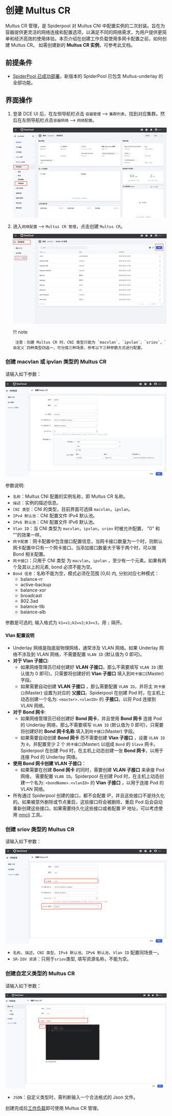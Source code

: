 # 创建 Multus CR

 Multus CR 管理，是 Spiderpool 对 Multus CNI 中配置实例的二次封装。旨在为容器提供更灵活的网络连接和配置选项，以满足不同的网络需求，为用户提供更简单和经济高效的使用体验。本页介绍在创建工作负载使用多网卡配置之前，如何创建 Multus CR。
如需创建新的 **Multus CR 实例**，可参考此文档。

## 前提条件

- [SpiderPool 已成功部署](https://docs.daocloud.io/network/modules/spiderpool/install.html)，新版本的 SpiderPool 已包含 Multus-underlay 的全部功能。

## 界面操作

1. 登录 DCE UI 后，在左侧导航栏点击 `容器管理` —> `集群列表`，找到对应集群。然后在左侧导航栏点击`容器网络` —> `网络配置`。

    ![网络配置](../images/networkconfig01.png)

2. 进入`网络配置` —> `Multus CR 管理`，点击创建 `Multus CR`。

    ![Multus CR 管理](../images/networkconfig02.png)
  
    !!! note

        注意：创建 Multus CR 时，CNI 类型只能为 `macvlan`、`ipvlan`、`sriov`、`自定义`四种类型四选一，可分成三种场景，参考以下三种参数方式进行配置。

### 创建 macvlan 或 ipvlan 类型的 Multus CR

请输入如下参数：

![创建multus cr](../images/networkconfig03.png)

参数说明:

- `名称`：Multus CNI 配置的实例名称，即 Multus CR 名称。
- `描述`：实例的描述信息。
- `CNI 类型`：CNI 的类型，目前界面可选择 `macvlan`，`ipvlan`。
- `IPv4 默认池`：CNI 配置文件 IPv4 默认池。
- `IPv6 默认池`：CNI 配置文件 IPv6 默认池。
- `Vlan ID`：当 CNI 类型为 `macvlan`，`ipvlan`，`sriov` 时被允许配置， "0" 和 ""的效果一样。
- `网卡配置`：网卡配置中包含接口配置信息，当网卡接口数量为一个时，则默认网卡配置中只有一个网卡接口。当添加接口数量大于等于两个时，可以做 Bond 相关配置。
- `网卡接口`：只用于 CNI 类型 为 `macvlan`，`ipvlan` ，至少有一个元素。如果有两个及其以上的元素, bond 必须不能为空。
- `Bond 信息`：名称不能为空，模式必须在范围 [0,6] 内, 分别对应七种模式：
  - balance-rr
  - active-backup
  - balance-xor
  - broadcast
  - 802.3ad
  - balance-tlb
  - balance-alb

参数是可选的, 输入格式为 `k1=v1;k2=v2;k3=v3`，用 `;` 隔开。

#### Vlan 配置说明

- Underlay 网络是指底层物理网络，通常涉及 VLAN 网络。如果 Underlay 网络不涉及到 VLAN 网络，不需要配置 `VLAN ID` (默认值为 0 即可)。
- **对于 Vlan 子接口**:
  - 如果网络管理员已经创建好 **VLAN 子接口**，那么不需要填写 `VLAN ID` (默认值为 0 即可)，只需要将创建好的 **Vlan 子接口** 填入到`网卡接口`(Master) 字段。
  - 如果需要自动创建 **VLAN 子接口** ，那么需要配置 `VLAN ID`，并将主 `网卡接口`(Master)  设置为对应的 **父接口**。Spiderpool 在创建 Pod 时，在主机上动态创建一个名为: `<master>.<vlanID>` 的 **子接口**，以将 Pod 连接到 VLAN 网络。
- **对于 Bond 网卡**:
  - 如果网络管理员已经创建好 **Bond 网卡**，并且使用 **Bond 网卡** 连接 Pod 的 Underlay 网络，那么不需要填写 `VLAN ID` (默认值为 0 即可)，只需要将创建好的 **Bond 网卡名称** 填入到`网卡接口`(Master) 字段。
  - 如果需要自动创建 **Bond 网卡** 而不需要创建 **Vlan 子接口** ，设置 `VLAN ID` 为 `0`，并配置至少 2 个 `网卡接口`(Master)  以组成 `Bond` 的 `Slave` 网卡。Spiderpool 在创建 Pod 时，在主机上动态创建一张 **Bond 网卡**，以用于连接 Pod 的 Underlay 网络。
- **使用 Bond 网卡创建 VLAN 子接口**：
  - 如果需要在创建 **Bond 网卡** 的同时，需要创建 **VLAN 子接口** 来承接 Pod 网络， 需要配置 `VLAN ID`。Spiderpool 在创建 Pod 时，在主机上动态创建一个名为: `<bondName>.<vlanID>` 的 **Vlan 子接口** ，以用于连接 Pod 的 VLAN 网络。
- 所有通过 Spiderpool 创建的接口，都不会配置 IP，并且这些接口不是持久化的。如果被意外删除或节点重启，这些接口将会被删除，重启 Pod 后会自动重新创建这些接口。如果需要持久化这些接口或者配置 IP 地址，可以考虑使用 [nmcli](https://networkmanager.dev/docs/api/latest/nmcli.html) 工具。

### 创建 sriov 类型的 Multus CR

请输入如下参数：

![创建multus cr](../images/networkconfig04.png)

- `名称`、`描述`、`CNI 类型`、`IPv4 默认池`、`IPv6 默认池`、`Vlan ID` 配置同场景一。
- `SR-IOV 资源`：只用于`sriov`类型, 填写资源名称，不能为空。

### 创建自定义类型的 Multus CR

请输入如下参数：

![创建multus cr](../images/networkconfig05.png)

- `JSON`：自定义类型时，需判断输入一个合法格式的 Json 文件。

创建完成后[工作负载](../modules/spiderpool/usage.md)即可使用 Multus CR 管理。

